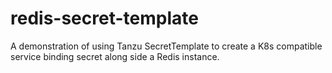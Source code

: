 # redis-secret-template
A demonstration of using Tanzu SecretTemplate to create a K8s compatible service binding secret along side a Redis instance.

